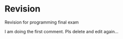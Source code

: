 # Revision
Revision for programming final exam 

I am doing the first comment.
Pls delete and edit again...
